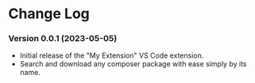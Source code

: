 # Change Log

### Version 0.0.1 (2023-05-05)

- Initial release of the "My Extension" VS Code extension.
- Search and download any composer package with ease simply by its name.

